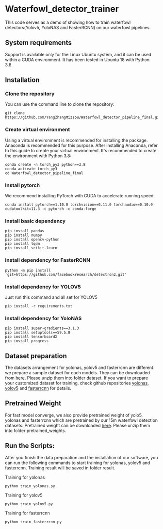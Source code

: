 # Waterfowl_detector_trainer

This code serves as a demo of showing how to train waterfowl detectors(Yolov5, YoloNAS and FasterRCNN) on our waterfowl pipelines.

## System requirements
Support is available only for the Linux Ubuntu system, and it can be used within a CUDA environment. It has been tested in Ubuntu 18 with Python 3.8.

## Installation

### Clone the repository
You can use the command line to clone the repository:
```
git clone https://github.com/YangZhangMizzou/Waterfowl_detector_pipeline_final.git
```

### Create virtual environment
Using a virtual environment is recommended for installing the package. Anaconda is recommended for this purpose. After installing Anaconda, refer to this guide to create your virtual environment. It's recommended to create the environment with Python 3.8:

```
conda create -n torch_py3 python==3.8
conda activate torch_py3
cd Waterfowl_detector_pipeline_final
```

### Install pytorch

We recommend installing PyTorch with CUDA to accelerate running speed:
```
conda install pytorch==1.10.0 torchvision==0.11.0 torchaudio==0.10.0 cudatoolkit=11.3 -c pytorch -c conda-forge
```
### Install basic dependency

```
pip install pandas
pip install numpy
pip install opencv-python
pip install tqdm
pip install scikit-learn
```

### Install dependency for FasterRCNN

```
python -m pip install 'git+https://github.com/facebookresearch/detectron2.git'
```

### Install dependency for YOLOV5

Just run this command and all set for YOLOV5
```
pip install -r requirements.txt
```

### Install dependency for YoloNAS

```
pip install super-gradients==3.1.3
pip install setuptools==59.5.0
pip install tensorboardX
pip install progress
```
## Dataset preparation

The datasets arrangement for yolonas, yolov5 and fasterrcnn are different. we prepare a sample dataset for each models. They can be downloaded from [here](https://drive.google.com/file/d/1ihQHkPfZ-IhSa5bmvoVmeuVo9GtKdd1r/view?usp=sharing). Please unzip them into folder dataset. 
If you want to prepare your customized dataset for training, check github repositories [yolonas](https://github.com/Deci-AI/super-gradients/blob/master/YOLONAS.md), [yolov5](https://github.com/ultralytics/yolov5) and [fasterrcnn](https://github.com/jwyang/faster-rcnn.pytorch) for details.

## Pretrained Weight

For fast model converge, we also provide pretrained weight of yolo5, yolonas and fasterrcnn which are pretrained by our 15m waterfowl detection datasets. Pretrained weight can be downloaded [here](https://drive.google.com/file/d/1zRMwYgwUnp5q0dnFEH_b0oTpglP3AJJn/view?usp=sharing). Please unzip them into folder pretrained_weights. 

## Run the Scripts:
After you finish the data preparation and the installation of our software, you can run the following commands to start training for yolonas, yolov5 and fasterrcnn. Training result will be saved in folder result.

Training for yolonas
```
python train_yolonas.py
```
Training for yolov5
```
python train_yolov5.py
```
Training for fasterrcnn
```
python train_fasterrcnn.py
```






